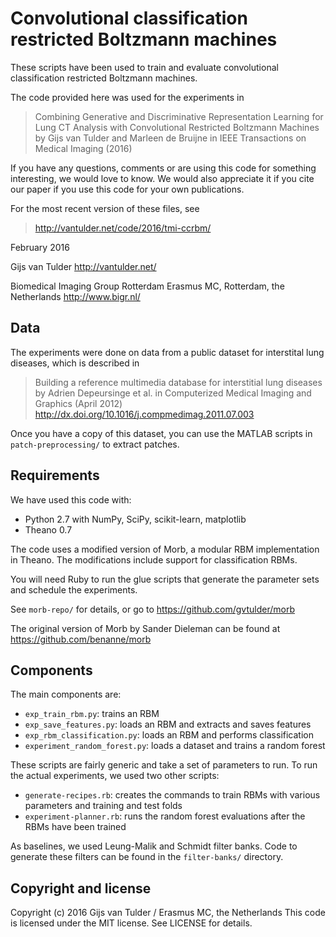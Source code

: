Convolutional classification restricted Boltzmann machines
==========================================================
These scripts have been used to train and evaluate convolutional
classification restricted Boltzmann machines.

The code provided here was used for the experiments in

> Combining Generative and Discriminative Representation Learning
> for Lung CT Analysis with Convolutional Restricted Boltzmann Machines
> by Gijs van Tulder and Marleen de Bruijne
> in IEEE Transactions on Medical Imaging (2016)

If you have any questions, comments or are using this code for something
interesting, we would love to know. We would also appreciate it if you
cite our paper if you use this code for your own publications.

For the most recent version of these files, see

> http://vantulder.net/code/2016/tmi-ccrbm/

February 2016

Gijs van Tulder
http://vantulder.net/

Biomedical Imaging Group Rotterdam
Erasmus MC, Rotterdam, the Netherlands
http://www.bigr.nl/



Data
----
The experiments were done on data from a public dataset for interstital
lung diseases, which is described in

> Building a reference multimedia database for interstitial lung diseases
> by Adrien Depeursinge et al.
> in Computerized Medical Imaging and Graphics (April 2012)
> http://dx.doi.org/10.1016/j.compmedimag.2011.07.003

Once you have a copy of this dataset, you can use the MATLAB scripts in
`patch-preprocessing/` to extract patches.


Requirements
------------
We have used this code with:

  * Python 2.7 with NumPy, SciPy, scikit-learn, matplotlib
  * Theano 0.7

The code uses a modified version of Morb, a modular RBM implementation
in Theano. The modifications include support for classification RBMs.

You will need Ruby to run the glue scripts that generate the parameter
sets and schedule the experiments.

See `morb-repo/` for details, or go to https://github.com/gvtulder/morb

The original version of Morb by Sander Dieleman can be found at
https://github.com/benanne/morb


Components
----------
The main components are:

  * `exp_train_rbm.py`: trains an RBM
  * `exp_save_features.py`: loads an RBM and extracts and saves features
  * `exp_rbm_classification.py`: loads an RBM and performs classification
  * `experiment_random_forest.py`: loads a dataset and trains a random forest

These scripts are fairly generic and take a set of parameters to run. To run
the actual experiments, we used two other scripts:

  * `generate-recipes.rb`: creates the commands to train RBMs with various
    parameters and training and test folds
  * `experiment-planner.rb`: runs the random forest evaluations after the
    RBMs have been trained

As baselines, we used Leung-Malik and Schmidt filter banks. Code to generate
these filters can be found in the `filter-banks/` directory.


Copyright and license
---------------------
Copyright (c) 2016 Gijs van Tulder / Erasmus MC, the Netherlands
This code is licensed under the MIT license. See LICENSE for details.


